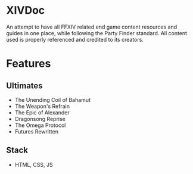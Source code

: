 # XIVDoc

An attempt to have all FFXIV related end game content resources and guides in one place, while following the Party Finder standard.
All content used is properly referenced and credited to its creators.

# Features

## Ultimates

- The Unending Coil of Bahamut
- The Weapon's Refrain
- The Epic of Alexander
- Dragonsong Reprise
- The Omega Protocol
- Futures Rewritten

## Stack

- HTML, CSS, JS